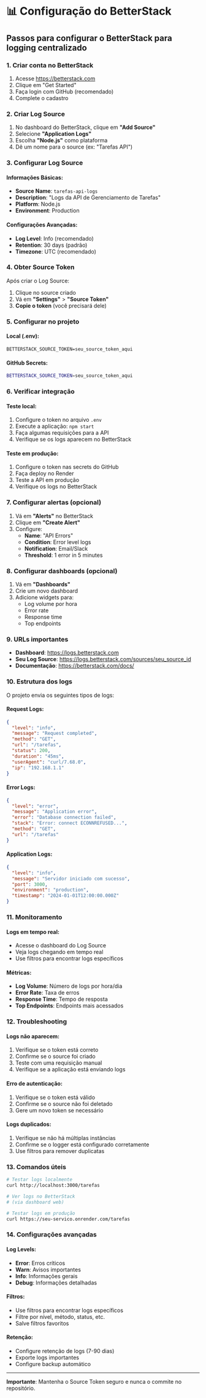# 📊 Configuração do BetterStack

## Passos para configurar o BetterStack para logging centralizado

### 1. Criar conta no BetterStack

1. Acesse https://betterstack.com
2. Clique em "Get Started"
3. Faça login com GitHub (recomendado)
4. Complete o cadastro

### 2. Criar Log Source

1. No dashboard do BetterStack, clique em **"Add Source"**
2. Selecione **"Application Logs"**
3. Escolha **"Node.js"** como plataforma
4. Dê um nome para o source (ex: "Tarefas API")

### 3. Configurar Log Source

#### Informações Básicas:
- **Source Name**: `tarefas-api-logs`
- **Description**: "Logs da API de Gerenciamento de Tarefas"
- **Platform**: Node.js
- **Environment**: Production

#### Configurações Avançadas:
- **Log Level**: Info (recomendado)
- **Retention**: 30 days (padrão)
- **Timezone**: UTC (recomendado)

### 4. Obter Source Token

Após criar o Log Source:

1. Clique no source criado
2. Vá em **"Settings"** > **"Source Token"**
3. **Copie o token** (você precisará dele)

### 5. Configurar no projeto

#### Local (.env):
```env
BETTERSTACK_SOURCE_TOKEN=seu_source_token_aqui
```

#### GitHub Secrets:
```bash
BETTERSTACK_SOURCE_TOKEN=seu_source_token_aqui
```

### 6. Verificar integração

#### Teste local:
1. Configure o token no arquivo `.env`
2. Execute a aplicação: `npm start`
3. Faça algumas requisições para a API
4. Verifique se os logs aparecem no BetterStack

#### Teste em produção:
1. Configure o token nas secrets do GitHub
2. Faça deploy no Render
3. Teste a API em produção
4. Verifique os logs no BetterStack

### 7. Configurar alertas (opcional)

1. Vá em **"Alerts"** no BetterStack
2. Clique em **"Create Alert"**
3. Configure:
   - **Name**: "API Errors"
   - **Condition**: Error level logs
   - **Notification**: Email/Slack
   - **Threshold**: 1 error in 5 minutes

### 8. Configurar dashboards (opcional)

1. Vá em **"Dashboards"**
2. Crie um novo dashboard
3. Adicione widgets para:
   - Log volume por hora
   - Error rate
   - Response time
   - Top endpoints

### 9. URLs importantes

- **Dashboard**: https://logs.betterstack.com
- **Seu Log Source**: https://logs.betterstack.com/sources/seu_source_id
- **Documentação**: https://betterstack.com/docs/

### 10. Estrutura dos logs

O projeto envia os seguintes tipos de logs:

#### Request Logs:
```json
{
  "level": "info",
  "message": "Request completed",
  "method": "GET",
  "url": "/tarefas",
  "status": 200,
  "duration": "45ms",
  "userAgent": "curl/7.68.0",
  "ip": "192.168.1.1"
}
```

#### Error Logs:
```json
{
  "level": "error",
  "message": "Application error",
  "error": "Database connection failed",
  "stack": "Error: connect ECONNREFUSED...",
  "method": "GET",
  "url": "/tarefas"
}
```

#### Application Logs:
```json
{
  "level": "info",
  "message": "Servidor iniciado com sucesso",
  "port": 3000,
  "environment": "production",
  "timestamp": "2024-01-01T12:00:00.000Z"
}
```

### 11. Monitoramento

#### Logs em tempo real:
- Acesse o dashboard do Log Source
- Veja logs chegando em tempo real
- Use filtros para encontrar logs específicos

#### Métricas:
- **Log Volume**: Número de logs por hora/dia
- **Error Rate**: Taxa de erros
- **Response Time**: Tempo de resposta
- **Top Endpoints**: Endpoints mais acessados

### 12. Troubleshooting

#### Logs não aparecem:
1. Verifique se o token está correto
2. Confirme se o source foi criado
3. Teste com uma requisição manual
4. Verifique se a aplicação está enviando logs

#### Erro de autenticação:
1. Verifique se o token está válido
2. Confirme se o source não foi deletado
3. Gere um novo token se necessário

#### Logs duplicados:
1. Verifique se não há múltiplas instâncias
2. Confirme se o logger está configurado corretamente
3. Use filtros para remover duplicatas

### 13. Comandos úteis

```bash
# Testar logs localmente
curl http://localhost:3000/tarefas

# Ver logs no BetterStack
# (via dashboard web)

# Testar logs em produção
curl https://seu-servico.onrender.com/tarefas
```

### 14. Configurações avançadas

#### Log Levels:
- **Error**: Erros críticos
- **Warn**: Avisos importantes
- **Info**: Informações gerais
- **Debug**: Informações detalhadas

#### Filtros:
- Use filtros para encontrar logs específicos
- Filtre por nível, método, status, etc.
- Salve filtros favoritos

#### Retenção:
- Configure retenção de logs (7-90 dias)
- Exporte logs importantes
- Configure backup automático

---

**Importante**: Mantenha o Source Token seguro e nunca o commite no repositório. 